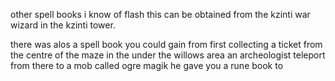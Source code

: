 other spell books i know of flash this can be obtained from the kzinti
war wizard in the kzinti tower.

there was alos a spell book you could gain from first collecting a
ticket from the centre of the maze in the under the willows area an
archeologist teleport from there to a mob called ogre magik he gave you
a rune book to
